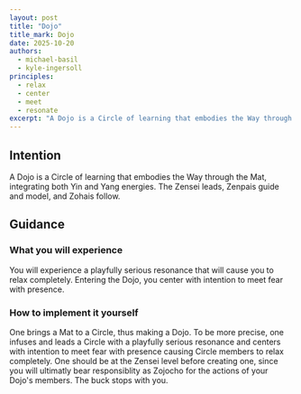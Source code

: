 ```yaml
---
layout: post
title: "Dojo"
title_mark: Dojo
date: 2025-10-20
authors:
  - michael-basil
  - kyle-ingersoll
principles:
  - relax
  - center
  - meet
  - resonate
excerpt: "A Dojo is a Circle of learning that embodies the Way through the Mat."
---
```


## Intention

A Dojo is a Circle of learning that embodies the Way through the Mat, integrating both Yin and Yang energies. The Zensei leads, Zenpais guide and model, and Zohais follow.

## Guidance

### What you will experience

You will experience a playfully serious resonance that will cause you to relax completely. Entering the Dojo, you center with intention to meet fear with presence.

### How to implement it yourself

One brings a Mat to a Circle, thus making a Dojo. To be more precise, one infuses and leads a Circle with a playfully serious resonance and centers with intention to meet fear with presence causing Circle members to relax completely. One should be at the Zensei level before creating one, since you will ultimatly bear responsiblity as Zojocho for the actions of your Dojo's members. The buck stops with you.
